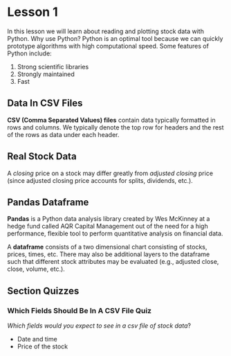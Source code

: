 # Lesson 1

In this lesson we will learn about reading and plotting stock data with Python. Why use Python? Python is an optimal tool because we can quickly prototype algorithms with high computational speed. Some features of Python include:

1. Strong scientific libraries
2. Strongly maintained
3. Fast

## Data In CSV Files

**CSV (Comma Separated Values) files** contain data typically formatted in rows and columns. We typically denote the top row for headers and the rest of the rows as data under each header.

## Real Stock Data

A _closing_ price on a stock may differ greatly from _adjusted closing_ price (since adjusted closing price accounts for splits, dividends, etc.).

## Pandas Dataframe

**Pandas** is a Python data analysis library created by Wes McKinney at a hedge fund called AQR Capital Management out of the need for a high performance, flexible tool to perform quantitative analysis on financial data.

A **dataframe** consists of a two dimensional chart consisting of stocks, prices, times, etc. There may also be additional layers to the dataframe such that different stock attributes may be evaluated (e.g., adjusted close, close, volume, etc.).

## Section Quizzes

### Which Fields Should Be In A CSV File Quiz

_Which fields would you expect to see in a csv file of stock data_?

- Date and time
- Price of the stock
